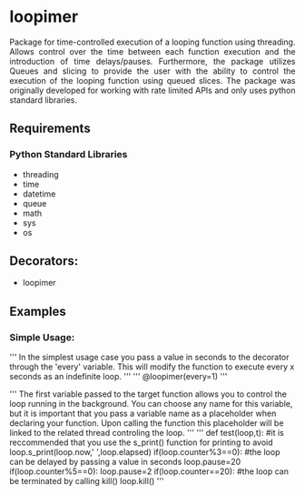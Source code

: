 # loopimer
<p align="justify">
Package for time-controlled execution of a looping function using threading. Allows control over the time between each function execution and the introduction of time delays/pauses. Furthermore, the package utilizes Queues and slicing to provide the user with the ability to control the execution of the looping function using queued slices. The package was originally developed for working with rate limited APIs and only uses python standard libraries.
</p>  

## Requirements
### Python Standard Libraries
 - threading
 - time
 - datetime
 - queue
 - math
 - sys
 - os
## Decorators:
 - loopimer
 
## Examples
### Simple Usage: 

'''
In the simplest usage case you pass a value in seconds to the decorator through the 'every' variable. This will modify the
function to execute every x seconds as an indefinite loop.
'''
'''
@loopimer(every=1)
'''

'''
The first variable  passed to the target function allows you to control the loop running in the background. You can choose any 
name for this variable, but it is important that you pass a variable name as a placeholder when declaring your function. 
Upon calling the function this placeholder will be linked to the related thread controling the loop.
'''
'''
def test(loop,t):
    #it is reccommended that you use the s_print() function for printing to avoid 
    loop.s_print(loop.now,' ',loop.elapsed)
    if(loop.counter%3==0):
        #the loop can be delayed by passing a value in seconds
        loop.pause=20
    if(loop.counter%5==0):
        loop.pause=2
    if(loop.counter==20):
        #the loop can be terminated by calling kill()
        loop.kill()
'''
